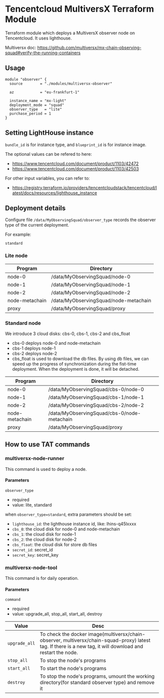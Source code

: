 # Tencentcloud MultiversX Terraform Module

Terraform module which deploys a MultiversX observer node on Tencentcloud. It uses lighthouse.

Multiversx doc: https://github.com/multiversx/mx-chain-observing-squad#verify-the-running-containers

## Usage
```hcl
module "observer" {
  source        = "./modules/multiversx-observer"

  az            = "eu-frankfurt-1"

  instance_name = "mx-light"
  deployment_mode = "squad"
  observer_type   = "lite"
  purchase_period = 1
}
```

## Setting LightHouse instance
`bundle_id` is for instance type, and `blueprint_id` is for instance image. 

The optional values can be refered to here:
* https://www.tencentcloud.com/document/product/1103/42472
* https://www.tencentcloud.com/document/product/1103/42503

For other input variables, you can refer to:
* https://registry.terraform.io/providers/tencentcloudstack/tencentcloud/latest/docs/resources/lighthouse_instance


## Deployment details
Configure file `/data/MyObservingSquad/observer_type` records the observer type of the current deployment.

For example:
```
standard
```

### Lite node

| Program | Directory |
| -- | -- |
| node-0 | /data/MyObservingSquad/node-0 |
| node-1 | /data/MyObservingSquad/node-1 |
| node-2 | /data/MyObservingSquad/node-2 |
| node-metachain | /data/MyObservingSquad/node-metachain |
| proxy | /data/MyObservingSquad/proxy |


### Standard node
We introduce 3 cloud disks: cbs-0, cbs-1, cbs-2 and cbs_float

* cbs-0 deploys node-0 and node-metachain
* cbs-1 deploys node-1
* cbs-2 deploys node-2
* cbs_float is used to download the db files. By using db files, we can speed up the progress of synchronization during the fist-time deployment. When the deployment is done, it will be detached.

| Program | Directory |
| -- | -- |
| node-0 | /data/MyObservingSquad/cbs-0/node-0 |
| node-1 | /data/MyObservingSquad/cbs-1/node-1 |
| node-2 | /data/MyObservingSquad/cbs-2/node-2 |
| node-metachain | /data/MyObservingSquad/cbs-0/node-metachain |
| proxy | /data/MyObservingSquad/proxy |

## How to use TAT commands
### multiversx-node-runner
This command is used to deploy a node. 

#### Parameters
`observer_type`
* required
* value: lite, standard

when `observer_type=standard`, extra parameters should be set:

* `lighthouse_id`: the lighthouse instance id, like: lhins-q45lxxxx
* `cbs_0`: the cloud disk for node-0 and node-metachain
* `cbs_1`: the cloud disk for node-1
* `cbs_2`: the cloud disk for node-2
* `cbs_float`: the cloud disk for store db files
* `secret_id`: secret_id
* `secret_key`: secret_key

### multiversx-node-tool
This command is for daily operation.

#### Parameters
`command`
* required
* value: upgrade_all, stop_all, start_all, destroy

| Value | Desc |
| -- | -- |
| `upgrade_all` | To check the docker image(multiversx/chain-observer, multiversx/chain-squad-proxy) latest tag. If there is a new tag, it will download and restart the node. |
| `stop_all` | To stop the node's programs |
| `start_all` | To start the node's programs |
| `destroy` | To stop the node's programs, umount the working directory(for standard observer type) and remove it |
